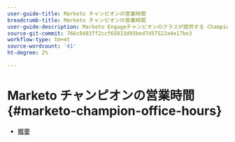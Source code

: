 ```yaml
---
user-guide-title: Marketo チャンピオンの営業時間
breadcrumb-title: Marketo チャンピオンの営業時間
user-guide-description: Marketo Engageチャンピオンのクラスが提供する Champion Office Hours MUG に参加して、製品のエキスパートから回答を得たり、業界をリードするマーケターとつながったりして、最も難しいMarketoの質問に参加しましょう。
source-git-commit: 766c04837f2ccf65813d93bed7d57522a4e17be3
workflow-type: tm+mt
source-wordcount: '41'
ht-degree: 2%

---
```



# Marketo チャンピオンの営業時間 {#marketo-champion-office-hours}

+ [概要](overview.md)